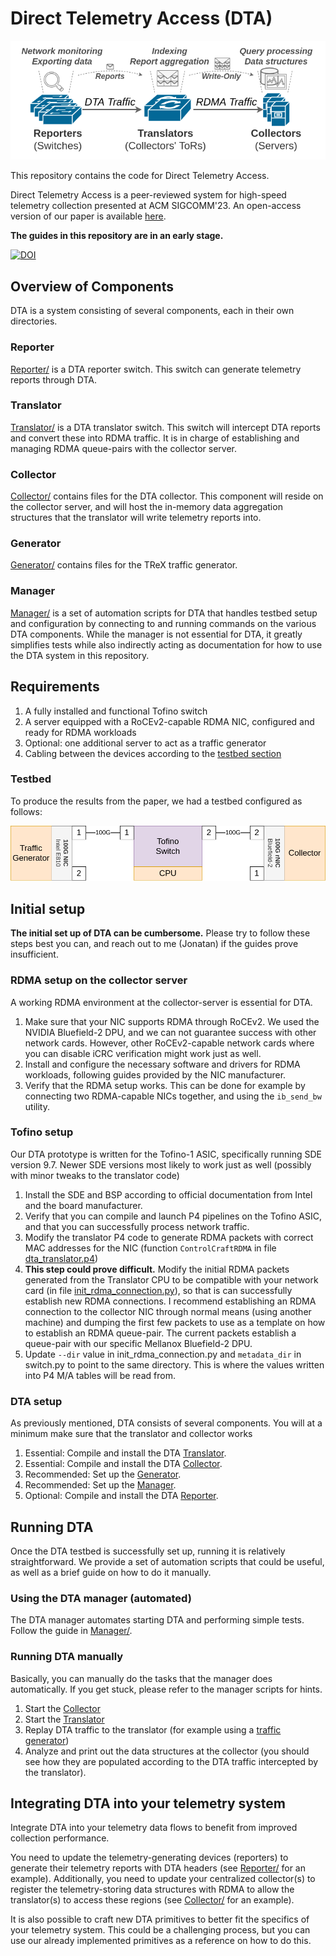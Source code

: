 # Direct Telemetry Access (DTA)
![Overview](Overview.png)

This repository contains the code for Direct Telemetry Access.

Direct Telemetry Access is a peer-reviewed system for high-speed telemetry collection presented at ACM SIGCOMM'23.
An open-access version of our paper is available [here](https://arxiv.org/abs/2202.02270).

**The guides in this repository are in an early stage.**


[![DOI](https://zenodo.org/badge/650100889.svg)](https://zenodo.org/badge/latestdoi/650100889)


## Overview of Components
DTA is a system consisting of several components, each in their own directories.

### Reporter
[Reporter/](Reporter/) is a DTA reporter switch. 
This switch can generate telemetry reports through DTA.

### Translator
[Translator/](Translator/) is a DTA translator switch. 
This switch will intercept DTA reports and convert these into RDMA traffic. 
It is in charge of establishing and managing RDMA queue-pairs with the collector server.

### Collector
[Collector/](Collector/) contains files for the DTA collector.
This component will reside on the collector server, and will host the in-memory data aggregation structures that the translator will write telemetry reports into.

### Generator
[Generator/](Generator/) contains files for the TReX traffic generator.

### Manager
[Manager/](Manager/) is a set of automation scripts for DTA that handles testbed setup and configuration by connecting to and running commands on the various DTA components.
While the manager is not essential for DTA, it greatly simplifies tests while also indirectly acting as documentation for how to use the DTA system in this repository.


## Requirements
1. A fully installed and functional Tofino switch
2. A server equipped with a RoCEv2-capable RDMA NIC, configured and ready for RDMA workloads
3. Optional: one additional server to act as a traffic generator
4. Cabling between the devices according to the [testbed section](#testbed)

### Testbed
To produce the results from the paper, we had a testbed configured as follows:

![Testbed](Testbed.png)

## Initial setup
**The initial set up of DTA can be cumbersome.**
Please try to follow these steps best you can, and reach out to me (Jonatan) if the guides prove insufficient.

### RDMA setup on the collector server
A working RDMA environment at the collector-server is essential for DTA.

1. Make sure that your NIC supports RDMA through RoCEv2. We used the NVIDIA Bluefield-2 DPU, and we can not guarantee success with other network cards. However, other RoCEv2-capable network cards where you can disable iCRC verification might work just as well.
2. Install and configure the necessary software and drivers for RDMA workloads, following guides provided by the NIC manufacturer.
3. Verify that the RDMA setup works. This can be done for example by connecting two RDMA-capable NICs together, and using the `ib_send_bw` utility.

### Tofino setup
Our DTA prototype is written for the Tofino-1 ASIC, specifically running SDE version 9.7. Newer SDE versions most likely to work just as well (possibly with minor tweaks to the translator code)

1. Install the SDE and BSP according to official documentation from Intel and the board manufacturer.
2. Verify that you can compile and launch P4 pipelines on the Tofino ASIC, and that you can successfully process network traffic.
3. Modify the translator P4 code to generate RDMA packets with correct MAC addresses for the NIC (function `ControlCraftRDMA` in file [dta_translator.p4](Translator/p4src/dta_translator.p4))
4. **This step could prove difficult.** Modify the initial RDMA packets generated from the Translator CPU to be compatible with your network card (in file [init_rdma_connection.py](Translator/init_rdma_connection.py)), so that is can successfully establish new RDMA connections. I recommend establishing an RDMA connection to the collector NIC through normal means (using another machine) and dumping the first few packets to use as a template on how to establish an RDMA queue-pair. The current packets establish a queue-pair with our specific Mellanox Bluefield-2 DPU.
5. Update `--dir` value in init_rdma_connection.py and `metadata_dir` in switch.py to point to the same directory. This is where the values written into P4 M/A tables will be read from.

### DTA setup
As previously mentioned, DTA consists of several components. You will at a minimum make sure that the translator and collector works

1. Essential: Compile and install the DTA [Translator](Translator/).
2. Essential: Compile and install the DTA [Collector](Collector/).
3. Recommended: Set up the [Generator](Generator/).
4. Recommended: Set up the [Manager](Manager/).
5. Optional: Compile and install the DTA [Reporter](Reporter/).

## Running DTA
Once the DTA testbed is successfully set up, running it is relatively straightforward. We provide a set of automation scripts that could be useful, as well as a brief guide on how to do it manually.

### Using the DTA manager (automated)
The DTA manager automates starting DTA and performing simple tests.
Follow the guide in [Manager/](Manager/).

### Running DTA manually
Basically, you can manually do the tasks that the manager does automatically. If you get stuck, please refer to the manager scripts for hints.
1. Start the [Collector](Collector/)
2. Start the [Translator](Translator/)
3. Replay DTA traffic to the translator (for example using a [traffic generator](Generator/))
4. Analyze and print out the data structures at the collector (you should see how they are populated according to the DTA traffic intercepted by the translator).

## Integrating DTA into your telemetry system
Integrate DTA into your telemetry data flows to benefit from improved collection performance.

You need to update the telemetry-generating devices (reporters) to generate their telemetry reports with DTA headers (see [Reporter/](Reporter/) for an example).
Additionally, you need to update your centralized collector(s) to register the telemetry-storing data structures with RDMA to allow the translator(s) to access these regions (see [Collector/](Collector/) for an example).

It is also possible to craft new DTA primitives to better fit the specifics of your telemetry system. 
This could be a challenging process, but you can use our already implemented primitives as a reference on how to do this.
